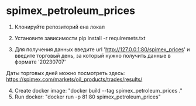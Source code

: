 # spimex_petroleum_prices

1. Клонируйте репозиторий ена локал
2. Установите зависимости pip install -r requiremets.txt 

3. Для получения данных введите url 'http://127.0.0.1:80/spimex_prices'
и введите торговый день, за который нужно получить данные в формате '20230707'

Даты торговых дней можно посмотреть здесь: https://spimex.com/markets/oil_products/trades/results/

4. Create docker image: "docker build --tag spimex_petroleum_prices ."
5. Run docker: "docker run -p 81:80 spimex_petroleum_prices"
